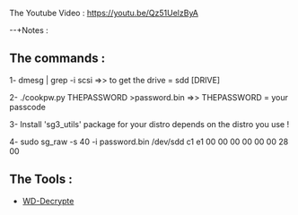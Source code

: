 The Youtube Video : https://youtu.be/Qz51UelzByA

--+Notes : 

## The commands : 

1- dmesg | grep -i scsi =>> to get the drive = sdd [DRIVE]

2- ./cookpw.py THEPASSWORD >password.bin =>> THEPASSWORD = your passcode


3- Install 'sg3_utils' package for your distro depends on the distro you use ! 

4- sudo sg_raw -s 40 -i password.bin /dev/sdd c1 e1 00 00 00 00 00 00 28 00


## The Tools : 

* [WD-Decrypte](https://github.com/SifoHamlaoui/WD-Decrypte)
